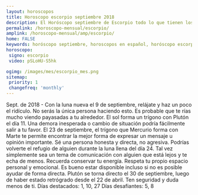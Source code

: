 ```yaml
---
layout: horoscopos
title: Horoscopo escorpio septiembre 2018
description: El Horóscopo septiembre de Escorpio todo lo que tienen los astros preparados para este mes, amor, trabajo, familia. Todo sobre astrologia, tarot, predicciones. Horoscopo gratis en español, predicciones y astrología.
permalink: /horoscopo-mensual/escorpio/
amplink: /horoscopo-mensual/amp/escorpio/
home: FALSE
keywords: horóscopo septiembre, horoscopos en español, horóscopo escorpio septiembre , horóscopo esperanza gracia, horoscop, horóscopos gratis, horoscopo escorpio, Tarot, Astrologia, Zodíaco, escorpio, horoscopo gratis, horoscopo del mes 
horoscopo:
 signo: escorpio
 video: pSLoHU-S5hk

ogimg: /images/mes/escorpio_mes.png
sitemap:
 priority: 1
 changefreq: 'monthly'
---
```



Sept. de 2018 - Con la luna nueva el 9 de septiembre, relájate y haz un poco el ridículo. No serás la única persona haciendo esto. Es probable que te rías mucho viendo payasadas a tu alrededor. 
El sol forma un trígono con Plutón el día 11. Una demora inesperada o cambio de situación podría fácilmente salir a tu favor. 
El 23 de septiembre, el trígono que Mercurio forma con Marte te permite encontrar la mejor forma de expresar un mensaje u opinión importante. Sé una persona honesta y directa, no agresiva. 
Podrías volverte el refugio de alguien durante la luna llena del día 24. Tal vez simplemente sea un tema de comunicación con alguien que está lejos y te echa de menos. Recuerda conservar tu energía. Respeta tu propio espacio personal y emocional. Es bueno estar disponible incluso si no es posible ayudar de forma directa. 
Plutón se torna directo el 30 de septiembre, luego de haber estado retrógrado desde el 22 de abril. Ten seguridad y duda menos de ti. 
Días destacados: 1, 10, 27
Días desafiantes: 5, 8